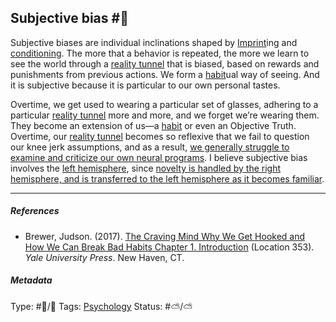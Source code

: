 ## Subjective bias #🧠

Subjective biases are individual inclinations shaped by [Imprint](Imprint.md)ing and [conditioning](Conditioning.md). The more that a behavior is repeated, the more we learn to see the world through a [reality tunnel](Reality%20tunnel.md) that is biased, based on rewards and punishments from previous actions. We form a [habit](Habit.md)ual way of seeing. And it is subjective because it is particular to our own personal tastes. 

Overtime, we get used to wearing a particular set of glasses, adhering to a particular [reality tunnel](Reality%20tunnel.md) more and more, and we forget we’re wearing them. They become an extension of us—a [habit](Habit.md) or even an Objective Truth. Overtime, our [reality tunnel](Reality%20tunnel.md) becomes so reflexive that we fail to question our knee jerk assumptions, and as a result, [we generally struggle to examine and criticize our own neural programs](We%20generally%20struggle%20to%20examine%20and%20criticize%20our%20own%20neural%20programs.md). I believe subjective bias involves the [left hemisphere](Left%20hemisphere.md), since [novelty is handled by the right hemisphere, and is transferred to the left hemisphere as it becomes familiar](Novelty%20is%20handled%20by%20the%20right%20hemisphere,%20and%20is%20transferred%20to%20the%20left%20hemisphere%20as%20it%20becomes%20familiar.md).

---

##### References

* Brewer, Judson. (2017). [The Craving Mind Why We Get Hooked and How We Can Break Bad Habits Chapter 1. Introduction](The%20Craving%20Mind%20Why%20We%20Get%20Hooked%20and%20How%20We%20Can%20Break%20Bad%20Habits%20Chapter%201.%20Introduction.md) (Location 353). *Yale University Press*. New Haven, CT.

##### Metadata

Type: #🔵/🔵 
Tags: [Psychology](Psychology.md) 
Status: #⛅️/⛅️ 
